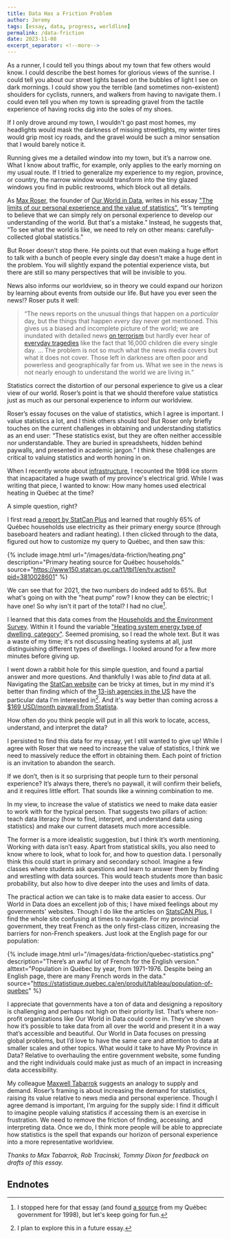 ```yaml
---
title: Data Has a Friction Problem
author: Jeremy
tags: [essay, data, progress, worldline]
permalink: /data-friction
date: 2023-11-08
excerpt_separator: <!--more-->
---
```


As a runner, I could tell you things about my town that few others would know. I could describe the best homes for glorious views of the sunrise. I could tell you about our street lights based on the bubbles of light I see on dark mornings. I could show you the terrible (and sometimes non-existent) shoulders for cyclists, runners, and walkers from having to navigate them. I could even tell you when my town is spreading gravel from the tactile experience of having rocks dig into the soles of my shoes.

If I only drove around my town, I wouldn't go past most homes, my headlights would mask the darkness of missing streetlights, my winter tires would grip most icy roads, and the gravel would be such a minor sensation that I would barely notice it.

Running gives me a detailed window into my town, but it’s a narrow one. What I know about traffic, for example, only applies to the early morning on my usual route. If I tried to generalize my experience to my region, province, or country, the narrow window would transform into the tiny glazed windows you find in public restrooms, which block out all details.<!--more-->

As [Max Roser](https://www.maxroser.com/), the founder of [Our World in Data](https://ourworldindata.org/), writes in his essay ["The limits of our personal experience and the value of statistics"](https://ourworldindata.org/limits-personal-experience), “It's tempting to believe that we can simply rely on personal experience to develop our understanding of the world. But that's a mistake.” Instead, he suggests that, “To see what the world is like, we need to rely on other means: carefully-collected global statistics.”

But Roser doesn't stop there. He points out that even making a huge effort to talk with a bunch of people every single day doesn't make a huge dent in the problem. You will slightly expand the potential experience vista, but there are still so many perspectives that will be invisible to you.

News also informs our worldview, so in theory we could expand our horizon by learning about events from outside our life. But have you ever seen the news!? Roser puts it well:


>“The news reports on the unusual things that happen on a _particular_ day, but the things that happen _every_ day never get mentioned. This gives us a biased and incomplete picture of the world; we are inundated with detailed news [on terrorism](https://ourworldindata.org/terrorism#media-coverage-of-terrorism) but hardly ever hear of [everyday tragedies](https://ourworldindata.org/child-mortality-big-problem-in-brief) like the fact that 16,000 children die every single day. … The problem is not so much what the news media covers but what it does not cover. Those left in darkness are often poor and powerless and geographically far from us. What we see in the news is not nearly enough to understand the world we are living in.”

Statistics correct the distortion of our personal experience to give us a clear view of our world. Roser’s point is that we should therefore value statistics just as much as our personal experience to inform our worldview.

Roser’s essay focuses on the value of statistics, which I agree is important. I value statistics a lot, and I think others should too! But Roser only briefly touches on the current challenges in obtaining and understanding statistics as an end user: “These statistics exist, but they are often neither accessible nor understandable. They are buried in spreadsheets, hidden behind paywalls, and presented in academic jargon.” I think these challenges are critical to valuing statistics and worth honing in on.

When I recently wrote about [infrastructure](https://cotejer.github.io/invisible-infrastructure), I recounted the 1998 ice storm that incapacitated a huge swath of my province's electrical grid. While I was writing that piece, I wanted to know: How many homes used electrical heating in Québec at the time?

A simple question, right?

I first read [a report by StatCan Plus](https://www.statcan.gc.ca/o1/en/plus/2717-heat-how-canadians-heat-their-home-during-winter) and learned that roughly 65% of Québec households use electricity as their primary energy source (through baseboard heaters and radiant heating). I then clicked through to the data, figured out how to customize my query to Québec, and then saw this:

{% include image.html url="/images/data-friction/heating.png" description="Primary heating source for Québec households." source="https://www150.statcan.gc.ca/t1/tbl1/en/tv.action?pid=3810028601" %}

We can see that for 2021, the two numbers do indeed add to 65%. But what's going on with the "heat pump" row? I know they can be electric; I have one! So why isn't it part of the total? I had no clue[^1].

I learned that this data comes from the [Households and the Environment Survey](https://www23.statcan.gc.ca/imdb/p2SV.pl?Function=getSurvey&SDDS=3881). Within it I found the variable ["Heating system energy type of dwelling, category"](https://www23.statcan.gc.ca/imdb/p2SV.pl?Function=assembleDESurv&DECId=386106&RepClass=591&Id=1378989&DFId=385100). Seemed promising, so I read the whole text. But it was a waste of my time; it's not discussing heating systems at all, just distinguishing different types of dwellings. I looked around for a few more minutes before giving up.

I went down a rabbit hole for this simple question, and found a partial answer and more questions. And thankfully I was able to _find_ data at all. Navigating the [StatCan website](https://www.statcan.gc.ca/en/start) can be tricky at times, but in my mind it's better than finding which of the [13-ish agencies in the US](https://en.wikipedia.org/wiki/Federal_Statistical_System_of_the_United_States) have the particular data I'm interested in[^2]. And it's way better than coming across a [$169 USD/month paywall from Statista](https://www.statista.com/accounts/pa).

How often do you think people will put in all this work to locate, access, understand, and interpret the data?

I persisted to find this data for my essay, yet I still wanted to give up! While I agree with Roser that we need to increase the value of statistics, I think we need to massively reduce the effort in obtaining them. Each point of friction is an invitation to abandon the search.

If we don’t, then is it so surprising that people turn to their personal experience? It’s always there, there’s no paywall, it will confirm their beliefs, and it requires little effort. That sounds like a winning combination to me.

In my view, to increase the value of statistics we need to make data easier to work with for the typical person. That suggests two pillars of action: teach data literacy (how to find, interpret, and understand data using statistics) and make our current datasets much more accessible.

The former is a more idealistic suggestion, but I think it’s worth mentioning. Working with data isn’t easy. Apart from statistical skills, you also need to know where to look, what to look for, and how to question data. I personally think this could start in primary and secondary school. Imagine a few classes where students ask questions and learn to answer them by finding and wrestling with data sources. This would teach students more than basic probability, but also how to dive deeper into the uses and limits of data.

The practical action we can take is to make data easier to access. Our World in Data does an excellent job of this; I have mixed feelings about my governments' websites. Though I do like the articles on [StatsCAN Plus](https://www.statcan.gc.ca/o1/en/plus), I find the whole site confusing at times to navigate. For my provincial government, they treat French as the only first-class citizen, increasing the barriers for non-French speakers. Just look at the English page for our population:

{% include image.html url="/images/data-friction/quebec-statistics.png" description="There’s an awful lot of French for the English version." alttext="Population in Québec by year, from 1971-1976. Despite being an English page, there are many French words in the data." source="https://statistique.quebec.ca/en/produit/tableau/population-of-quebec" %}

I appreciate that governments have a ton of data and designing a repository is challenging and perhaps not high on their priority list. That’s where non-profit organizations like Our World in Data could come in. They’ve shown how it’s possible to take data from all over the world and present it in a way that’s accessible and beautiful. Our World in Data focuses on pressing global problems, but I’d love to have the same care and attention to data at smaller scales and other topics. What would it take to have My Province in Data? Relative to overhauling the entire government website, some funding and the right individuals could make just as much of an impact in increasing data accessibility.

My colleague [Maxwell Tabarrok](https://maximumprogress.substack.com/) suggests an analogy to supply and demand. Roser’s framing is about increasing the demand for statistics, raising its value relative to news media and personal experience. Though I agree demand is important, I’m arguing for the supply side: I find it difficult to imagine people valuing statistics if accessing them is an exercise in frustration. We need to remove the friction of finding, accessing, and interpreting data. Once we do, I think more people will be able to appreciate how statistics is the spell that expands our horizon of personal experience into a more representative worldview.

_Thanks to Max Tabarrok, Rob Tracinski, Tommy Dixon for feedback on drafts of this essay._

## Endnotes

[^1]:
     I stopped here for that essay (and found [a source](https://statistique.quebec.ca/pls/ken/ken213_afich_tabl.page_tabl?p_iden_tran=REPERXP0K2K5385128768750ZYR[N&p_lang=1&p_id_ss_domn=994&p_id_raprt=776) from my Québec government for 1998), but let's keep going for fun.

[^2]:
     I plan to explore this in a future essay.
